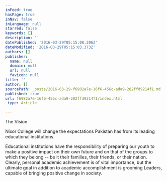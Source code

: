 ```yaml
---
inFeed: true
hasPage: true
inNav: false
inLanguage: null
starred: false
keywords: []
description: ''
datePublished: '2016-03-29T05:15:08.206Z'
dateModified: '2016-03-29T05:15:03.373Z'
authors: []
publisher:
  name: null
  domain: null
  url: null
  favicon: null
title: ''
author: []
sourcePath: _posts/2016-03-29-f6982a7e-16f6-456c-ada9-282ffd9214f1.md
published: true
url: f6982a7e-16f6-456c-ada9-282ffd9214f1/index.html
_type: Article

---
```

The Vision

Nixor College will change the expectations Pakistan has from its leading educational institutions.

Educational institutions have the responsibility of preparing our youth to make a positive impact on their own future and on that of the groups to which they belong -- be it their families, their friends, or their nation. Clearly, personal academic achievement is of vital importance,  but the ultimate goal in addition to academic accomplishment is grooming Leaders, capable of bringing positive change in society.
